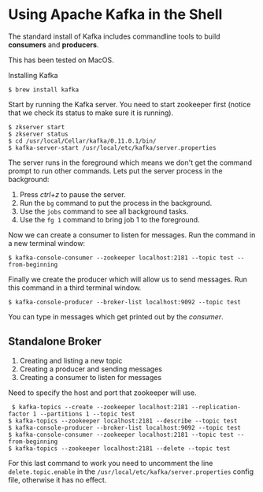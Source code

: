 
# Using Apache Kafka in the Shell

The standard install of Kafka includes commandline tools to build **consumers** and **producers**.

This has been tested on MacOS.

Installing Kafka
```shell
$ brew install kafka
```

Start by running the Kafka server. You need to start zookeeper first (notice that we check its status to make sure it is running).
```shell
$ zkserver start
$ zkserver status
$ cd /usr/local/Cellar/kafka/0.11.0.1/bin/
$ kafka-server-start /usr/local/etc/kafka/server.properties
```
The server runs in the foreground which means we don't get the command prompt to run other commands. Lets put the server process in the background:

1. Press _ctrl+z_ to pause the server.
2. Run the `bg` command to put the process in the background.
3. Use the `jobs` command to see all background tasks.
4. Use the `fg 1` command to bring job 1 to the foreground.

Now we can create a consumer to listen for messages. Run the command in a new terminal window:
```shell
$ kafka-console-consumer --zookeeper localhost:2181 --topic test --from-beginning
```

Finally we create the producer which will allow us to send messages. Run this command in a third terminal window.
```shell
$ kafka-console-producer --broker-list localhost:9092 --topic test
```
You can type in messages which get printed out by the _consumer_.


## Standalone Broker

1. Creating and listing a new topic
2. Creating a producer and sending messages
3. Creating a consumer to listen for messages

Need to specify the host and port that zookeeper will use.
```shell
 $ kafka-topics --create --zookeeper localhost:2181 --replication-factor 1 --partitions 1 --topic test
$ kafka-topics --zookeeper localhost:2181 --describe --topic test
$ kafka-console-producer --broker-list localhost:9092 --topic test
$ kafka-console-consumer --zookeeper localhost:2181 --topic test --from-beginning
$ kafka-topics --zookeeper localhost:2181 --delete --topic test
```
For this last command to work you need to uncomment the line `delete.topic.enable` in the `/usr/local/etc/kafka/server.properties` config file, otherwise it has no effect.